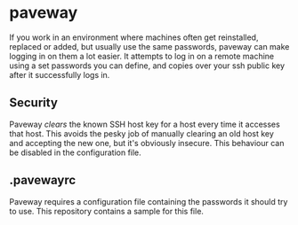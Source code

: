 # paveway
If you work in an environment where machines often get reinstalled, replaced or added, but usually use the same passwords, paveway can make logging in on them a lot easier. It attempts to log in on a remote machine using a set passwords you can define, and copies over your ssh public key after it successfully logs in.

## Security
Paveway _clears_ the known SSH host key for a host every time it accesses that host. This avoids the pesky job of manually clearing an old host key and accepting the new one, but it's obviously insecure. This behaviour can be disabled in the configuration file.

## .pavewayrc
Paveway requires a configuration file containing the passwords it should try to use. This repository contains a sample for this file.
